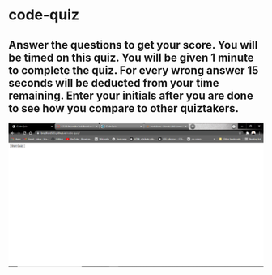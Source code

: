 # code-quiz

## Answer the questions to get your score. You will be timed on this quiz. You will be given 1 minute to complete the quiz. For every wrong answer 15 seconds will be deducted from your time remaining. Enter your initials after you are done to see how you compare to other quiztakers.

![Alt text](/assets/Screenshot.png?raw=true)
